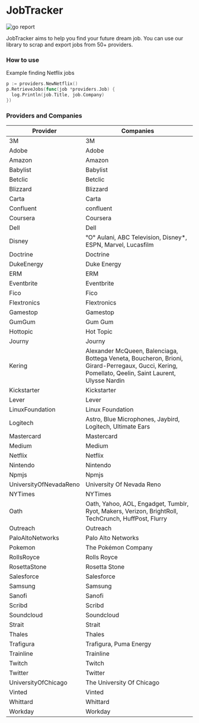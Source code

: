 # JobTracker

![go report](https://goreportcard.com/badge/github.com/IDerr/jobtracker)

JobTracker aims to help you find your future dream job.
You can use our library to scrap and export jobs from 50+ providers.

### How to use
Example finding Netflix jobs

```go
p := providers.NewNetflix()	
p.RetrieveJobs(func(job *providers.Job) {	
  log.Println(job.Title, job.Company)	
})
```

### Providers and Companies

| Provider | Companies |
|------------------------|----------------------------------------------------------------------------------------------------------------------------------------------------|
| 3M | 3M |
| Adobe | Adobe |
| Amazon | Amazon |
| Babylist | Babylist |
| Betclic | Betclic |
| Blizzard | Blizzard |
| Carta | Carta |
| Confluent | confluent |
| Coursera | Coursera |
| Dell | Dell |
| Disney | °O° Aulani, ABC Television, Disney*, ESPN, Marvel, Lucasfilm |
| Doctrine | Doctrine |
| DukeEnergy | Duke Energy |
| ERM | ERM |
| Eventbrite | Eventbrite |
| Fico | Fico |
| Flextronics | Flextronics |
| Gamestop | Gamestop |
| GumGum | Gum Gum |
| Hottopic | Hot Topic |
| Journy | Journy |
| Kering | Alexander McQueen, Balenciaga, Bottega Veneta, Boucheron, Brioni, Girard-Perregaux, Gucci, Kering, Pomellato, Qeelin, Saint Laurent, Ulysse Nardin |
| Kickstarter | Kickstarter |
| Lever | Lever |
| LinuxFoundation | Linux Foundation |
| Logitech | Astro, Blue Microphones, Jaybird, Logitech, Ultimate Ears |
| Mastercard | Mastercard |
| Medium | Medium |
| Netflix | Netflix |
| Nintendo | Nintendo |
| Npmjs | Npmjs |
| UniversityOfNevadaReno | University Of Nevada Reno |
| NYTimes | NYTimes |
| Oath | Oath, Yahoo, AOL, Engadget, Tumblr, Ryot, Makers, Verizon, BrightRoll, TechCrunch, HuffPost, Flurry |
| Outreach | Outreach |
| PaloAltoNetworks | Palo Alto Networks |
| Pokemon | The Pokémon Company |
| RollsRoyce | Rolls Royce |
| RosettaStone | Rosetta Stone |
| Salesforce | Salesforce |
| Samsung | Samsung |
| Sanofi | Sanofi |
| Scribd | Scribd |
| Soundcloud | Soundcloud |
| Strait | Strait |
| Thales | Thales |
| Trafigura | Trafigura, Puma Energy |
| Trainline | Trainline |
| Twitch | Twitch |
| Twitter | Twitter |
| UniversityOfChicago | The University Of Chicago |
| Vinted | Vinted |
| Whittard | Whittard |
| Workday | Workday |
